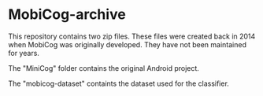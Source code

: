 # MobiCog-archive

This repository contains two zip files. These files were created back in 2014 when MobiCog was originally developed. They have not been maintained for years. 

The "MiniCog" folder contains the original Android project. 

The "mobicog-dataset" containts the dataset used for the classifier. 
